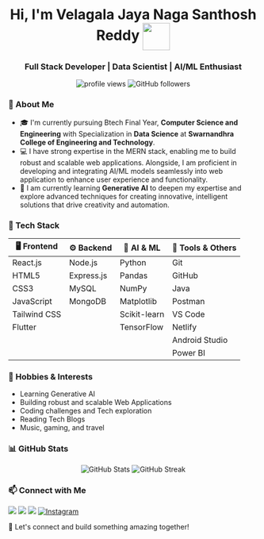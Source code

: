 <h1 align="center" color="3a0ca3">Hi, I'm Velagala Jaya Naga Santhosh Reddy <img align="center" src="https://emojis.slackmojis.com/emojis/images/1531849430/4246/blob-sunglasses.gif?1531849430" width="55"/></h1>
<h3 align="center">Full Stack Developer | Data Scientist | AI/ML Enthusiast</h3>

<p align="center">
  <img src="https://komarev.com/ghpvc/?username=SanthoshReddy-5&label=Profile%20views&color=EC0A28&style=flat" alt="profile views" />
  <img src="https://img.shields.io/github/followers/SanthoshReddy-5?label=Follow&style=social" alt="GitHub followers" />
</p>

### 🚀 About Me
  - 🎓 I'm currently pursuing Btech Final Year, **Computer Science and Engineering** with Specialization in **Data Science** at **Swarnandhra College of Engineering and Technology**.
  - 💻 I have strong expertise in the MERN stack, enabling me to build robust and scalable web applications. Alongside, I am proficient in developing and integrating AI/ML models seamlessly into web application to enhance user experience and functionality.
  - 🌱 I am currently learning **Generative AI** to deepen my expertise and explore advanced techniques for creating innovative, intelligent solutions that drive creativity and automation.

### 🚀 Tech Stack

| 🖥️ Frontend         | ⚙️ Backend        | 🤖 AI & ML           | 🧰 Tools & Others     |
|---------------------|--------------------|----------------------|------------------------|
| React.js            | Node.js            | Python               | Git                    |
| HTML5               | Express.js         | Pandas               | GitHub                 |
| CSS3                | MySQL              | NumPy                | Java                   |
| JavaScript          | MongoDB            | Matplotlib           | Postman                |
| Tailwind CSS        |                    | Scikit-learn         | VS Code                |
| Flutter             |                    | TensorFlow           | Netlify                |
|                     |                    |                      | Android Studio         |
|                     |                    |                      | Power BI               |

### 🎯 Hobbies & Interests

  - Learning Generative AI
  - Building robust and scalable Web Applications
  - Coding challenges and Tech exploration
  - Reading Tech Blogs
  - Music, gaming, and travel

### 📊 GitHub Stats

<p align="center">
  <img src="https://github-readme-stats.vercel.app/api?username=SanthoshReddy-5&show_icons=true&theme=radical" alt="GitHub Stats" /> <img src="https://github-readme-streak-stats.herokuapp.com/?user=SanthoshReddy-5&theme=radical" alt="GitHub Streak" />
</p>

### 📫 Connect with Me

<p align="left">
  <a href="https://www.linkedin.com/in/santhosh-reddy-6a977a2ba" target="_blank"><img src="https://img.shields.io/badge/LinkedIn-blue?style=for-the-badge&logo=linkedin&logoColor=white" /></a>
  <a href="mailto:velagalas222@gmail.com"><img src="https://img.shields.io/badge/Email-D14836?style=for-the-badge&logo=gmail&logoColor=white" /></a>
  <a href="https://santhoshreddy.netlify.app"><img src="https://img.shields.io/badge/Portfolio-000?style=for-the-badge&logo=firefox&logoColor=white" /></a>
  <a href="https://www.instagram.com/santhosh_reddy_5" target="_blank"><img src="https://img.shields.io/badge/Instagram-%23E4405F?style=for-the-badge&logo=instagram&logoColor=white&labelColor=black" alt="Instagram" /></a>
</p>

🚀 Let's connect and build something amazing together!
